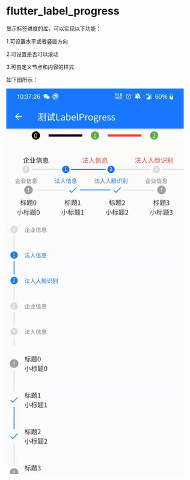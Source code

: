 # flutter_label_progress

显示标签进度的库，可以实现以下功能：

1.可设置水平或者竖直方向

2.可设置是否可以滚动

3.可自定义节点和内容的样式


如下图所示：

![Image text](https://raw.githubusercontent.com/hbolin/flutter_label_progress/master/image/demo.jpg)
